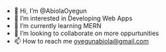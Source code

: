 - 👋 Hi, I’m @AbiolaOyegun
- 👀 I’m interested in Developing Web Apps
- 🌱 I’m currently learning MERN
- 💞️ I’m looking to collaborate on more oppurtunities 
- 📫 How to reach me oyegunabiola@gmail.com

<!---
AbiolaOyegun/AbiolaOyegun is a ✨ special ✨ repository because its `README.md` (this file) appears on your GitHub profile.
You can click the Preview link to take a look at your changes.
--->

